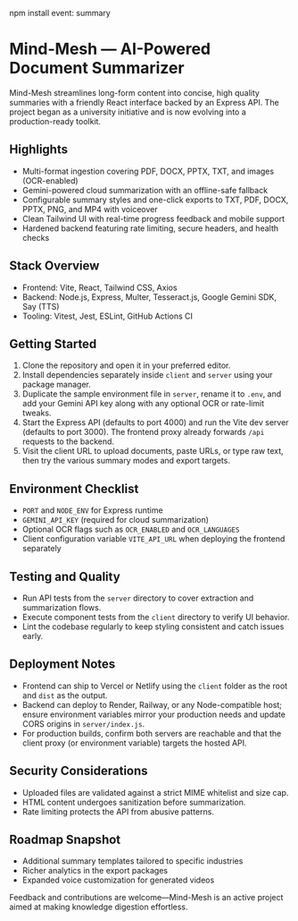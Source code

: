 npm install
event: summary
# Mind-Mesh — AI-Powered Document Summarizer

Mind-Mesh streamlines long-form content into concise, high quality summaries with a friendly React interface backed by an Express API. The project began as a university initiative and is now evolving into a production-ready toolkit.

## Highlights
- Multi-format ingestion covering PDF, DOCX, PPTX, TXT, and images (OCR-enabled)
- Gemini-powered cloud summarization with an offline-safe fallback
- Configurable summary styles and one-click exports to TXT, PDF, DOCX, PPTX, PNG, and MP4 with voiceover
- Clean Tailwind UI with real-time progress feedback and mobile support
- Hardened backend featuring rate limiting, secure headers, and health checks

## Stack Overview
- Frontend: Vite, React, Tailwind CSS, Axios
- Backend: Node.js, Express, Multer, Tesseract.js, Google Gemini SDK, Say (TTS)
- Tooling: Vitest, Jest, ESLint, GitHub Actions CI

## Getting Started
1. Clone the repository and open it in your preferred editor.
2. Install dependencies separately inside `client` and `server` using your package manager.
3. Duplicate the sample environment file in `server`, rename it to `.env`, and add your Gemini API key along with any optional OCR or rate-limit tweaks.
4. Start the Express API (defaults to port 4000) and run the Vite dev server (defaults to port 3000). The frontend proxy already forwards `/api` requests to the backend.
5. Visit the client URL to upload documents, paste URLs, or type raw text, then try the various summary modes and export targets.

## Environment Checklist
- `PORT` and `NODE_ENV` for Express runtime
- `GEMINI_API_KEY` (required for cloud summarization)
- Optional OCR flags such as `OCR_ENABLED` and `OCR_LANGUAGES`
- Client configuration variable `VITE_API_URL` when deploying the frontend separately

## Testing and Quality
- Run API tests from the `server` directory to cover extraction and summarization flows.
- Execute component tests from the `client` directory to verify UI behavior.
- Lint the codebase regularly to keep styling consistent and catch issues early.

## Deployment Notes
- Frontend can ship to Vercel or Netlify using the `client` folder as the root and `dist` as the output.
- Backend can deploy to Render, Railway, or any Node-compatible host; ensure environment variables mirror your production needs and update CORS origins in `server/index.js`.
- For production builds, confirm both servers are reachable and that the client proxy (or environment variable) targets the hosted API.

## Security Considerations
- Uploaded files are validated against a strict MIME whitelist and size cap.
- HTML content undergoes sanitization before summarization.
- Rate limiting protects the API from abusive patterns.

## Roadmap Snapshot
- Additional summary templates tailored to specific industries
- Richer analytics in the export packages
- Expanded voice customization for generated videos

Feedback and contributions are welcome—Mind-Mesh is an active project aimed at making knowledge digestion effortless.
